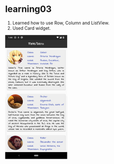 # learning03

1.  Learned how to use Row, Column and ListView.
2.  Used Card widget.

<img src="img1.png" width="200" height="400"/>

